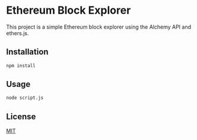 # Ethereum Block Explorer

This project is a simple Ethereum block explorer using the Alchemy API and ethers.js.

## Installation 

```bash
npm install
```

## Usage

```bash
node script.js
```

## License

[MIT](LICENSE)